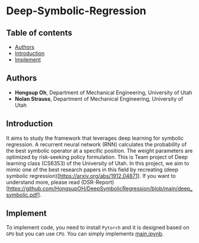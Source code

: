 # Deep-Symbolic-Regression
## Table of contents
    
* [Authors](#Authors)
* [Introduction](#Introduction)
* [Implement](#Implement)

## Authors
- <b>Hongsup Oh</b>, Department of Mechanical Engineering, University of Utah
- <b>Nolan Strauss</b>, Department of Mechanical Engineering, University of Utah 
## Introduction
It aims to study the framework that leverages deep learning for symbolic regression. A recurrent neural network (RNN) calculates the probability of the best symbolic operator at a specific position. The weight parameters are optimized by risk-seeking policy formulation. This is Team project of Deep learning class (CS6353) of the University of Utah. In this project, we aim to mimic one of the best research papers in this field by recreating (deep symbolic regression)[https://arxiv.org/abs/1912.04871]. 
If you want to understand more, please read (DSR-Report)[https://github.com/HongsupOH/DeepSymbolicRegression/blob/main/deep_symbolic.pdf].
## Implement
To implement code, you need to install `Pytorch` and it is designed based on `GPU` but you can use `CPU`. You can simply implements [main.ipynb](https://github.com/HongsupOH/DeepSymbolicRegression/blob/main/main.ipynb). 
